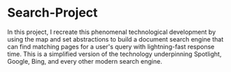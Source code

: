 # Search-Project
In this project, I recreate this phenomenal technological development by using the map and set abstractions to build a document search engine that can find matching pages for a user's query with lightning-fast response time. This is a simplified version of the technology underpinning Spotlight, Google, Bing, and every other modern search engine.
